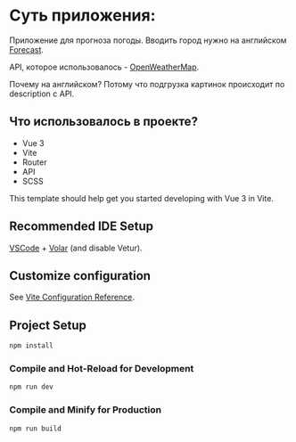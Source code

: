 # Суть приложения:

Приложение для прогноза погоды. Вводить город нужно на английском [Forecast](https://forecast-weather-ruby.vercel.app/).

API, которое использовалось - [OpenWeatherMap](https://openweathermap.org/).

Почему на английском? Потому что подгрузка картинок происходит по description с API.

## Что использовалось в проекте?

- Vue 3
- Vite
- Router
- API
- SCSS

This template should help get you started developing with Vue 3 in Vite.

## Recommended IDE Setup

[VSCode](https://code.visualstudio.com/) + [Volar](https://marketplace.visualstudio.com/items?itemName=Vue.volar) (and disable Vetur).

## Customize configuration

See [Vite Configuration Reference](https://vitejs.dev/config/).

## Project Setup

```sh
npm install
```

### Compile and Hot-Reload for Development

```sh
npm run dev
```

### Compile and Minify for Production

```sh
npm run build
```
